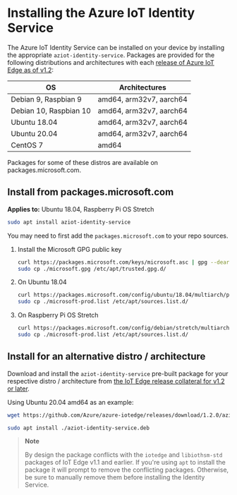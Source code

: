 # Installing the Azure IoT Identity Service

The Azure IoT Identity Service can be installed on your device by installing the appropriate `aziot-identity-service`. Packages are provided for the following distributions and architectures with each [release of Azure IoT Edge as of v1.2](https://github.com/Azure/azure-iotedge/releases):

<table>
<thead>
<tr>
<th>OS</th>
<th>Architectures</th>
</tr>
</thead>
<tbody>
<tr>
<td>Debian 9, Raspbian 9</td>
<td>amd64, arm32v7, aarch64</td>
</tr>
<tr>
<td>Debian 10, Raspbian 10</td>
<td>amd64, arm32v7, aarch64</td>
</tr>
<tr>
<td>Ubuntu 18.04</td>
<td>amd64, arm32v7, aarch64</td>
</tr>
<tr>
<td>Ubuntu 20.04</td>
<td>amd64, arm32v7, aarch64</td>
</tr>
<tr>
<td>CentOS 7</td>
<td>amd64</td>
</tr>
</tbody>
</table>

Packages for some of these distros are available on packages.microsoft.com. 

## Install from packages.microsoft.com
**Applies to:** Ubuntu 18.04, Raspberry Pi OS Stretch

```bash
sudo apt install aziot-identity-service
```

You may need to first add the `packages.microsoft.com` to your repo sources.

1. Install the Microsoft GPG public key

    ```bash
    curl https://packages.microsoft.com/keys/microsoft.asc | gpg --dearmor > microsoft.gpg
    sudo cp ./microsoft.gpg /etc/apt/trusted.gpg.d/
    ```

2. On Ubuntu 18.04

    ```bash
    curl https://packages.microsoft.com/config/ubuntu/18.04/multiarch/prod.list > ./microsoft-prod.list
    sudo cp ./microsoft-prod.list /etc/apt/sources.list.d/
    ```

3. On Raspberry Pi OS Stretch

    ```bash
    curl https://packages.microsoft.com/config/debian/stretch/multiarch/prod.list > ./microsoft-prod.list
    sudo cp ./microsoft-prod.list /etc/apt/sources.list.d/
    ```

## Install for an alternative distro / architecture

Download and install the `aziot-identity-service` pre-built package for your respective distro / architecture from [the IoT Edge release collateral for v1.2 or later](https://github.com/Azure/azure-iotedge/releases/tag/1.2.0).

Using Ubuntu 20.04 amd64 as an example:

```bash
wget https://github.com/Azure/azure-iotedge/releases/download/1.2.0/aziot-identity-service_1.2.0-1_ubuntu20.04_amd64.deb -o aziot-identity-service.deb

sudo apt install ./aziot-identity-service.deb
```

> **Note**
>
> By design the package conflicts with the `iotedge` and `libiothsm-std` packages of IoT Edge v1.1 and earlier. If you're using `apt` to install the package it will prompt to remove the conflicting packages.  Otherwise, be sure to manually remove them before installing the Identity Service.
